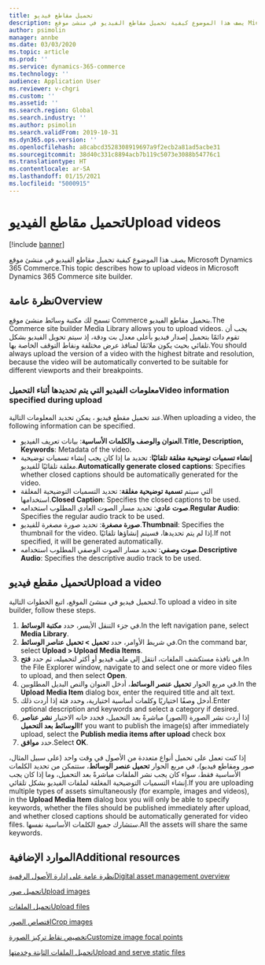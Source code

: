 ```yaml
---
title: تحميل مقاطع فيديو
description: يصف هذا الموضوع كيفية تحميل مقاطع الفيديو في منشئ موقع Microsoft Dynamics 365 Commerce.
author: psimolin
manager: annbe
ms.date: 03/03/2020
ms.topic: article
ms.prod: ''
ms.service: dynamics-365-commerce
ms.technology: ''
audience: Application User
ms.reviewer: v-chgri
ms.custom: ''
ms.assetid: ''
ms.search.region: Global
ms.search.industry: ''
ms.author: psimolin
ms.search.validFrom: 2019-10-31
ms.dyn365.ops.version: ''
ms.openlocfilehash: a8cabcd3528308919697a9f2ecb2a81ad5acbe31
ms.sourcegitcommit: 38d40c331c8894acb7b119c5073e3088b54776c1
ms.translationtype: HT
ms.contentlocale: ar-SA
ms.lasthandoff: 01/15/2021
ms.locfileid: "5000915"
---
```

# <a name="upload-videos"></a><span data-ttu-id="b9e09-103">تحميل مقاطع الفيديو</span><span class="sxs-lookup"><span data-stu-id="b9e09-103">Upload videos</span></span>

[!include [banner](includes/banner.md)]

<span data-ttu-id="b9e09-104">يصف هذا الموضوع كيفية تحميل مقاطع الفيديو في منشئ موقع Microsoft Dynamics 365 Commerce.</span><span class="sxs-lookup"><span data-stu-id="b9e09-104">This topic describes how to upload videos in Microsoft Dynamics 365 Commerce site builder.</span></span>

## <a name="overview"></a><span data-ttu-id="b9e09-105">نظرة عامة</span><span class="sxs-lookup"><span data-stu-id="b9e09-105">Overview</span></span>

<span data-ttu-id="b9e09-106">تسمح لك مكتبة وسائط منشئ موقع Commerce بتحميل مقاطع الفيديو.</span><span class="sxs-lookup"><span data-stu-id="b9e09-106">The Commerce site builder Media Library allows you to upload videos.</span></span> <span data-ttu-id="b9e09-107">يجب أن تقوم دائمًا بتحميل إصدار فيديو بأعلى معدل بت ودقة، إذ سيتم تحويل الفيديو بشكل تلقائي بحيث يكون ملائمًا لمنافذ عرض مختلفة ونقاط التوقف الخاصة بها.</span><span class="sxs-lookup"><span data-stu-id="b9e09-107">You should always upload the version of a video with the highest bitrate and resolution, because the video will be automatically converted to be suitable for different viewports and their breakpoints.</span></span>

### <a name="video-information-specified-during-upload"></a><span data-ttu-id="b9e09-108">معلومات الفيديو التي يتم تحديدها أثناء التحميل</span><span class="sxs-lookup"><span data-stu-id="b9e09-108">Video information specified during upload</span></span>

<span data-ttu-id="b9e09-109">عند تحميل مقطع فيديو ، يمكن تحديد المعلومات التالية.</span><span class="sxs-lookup"><span data-stu-id="b9e09-109">When uploading a video, the following information can be specified.</span></span>

- <span data-ttu-id="b9e09-110">**العنوان والوصف والكلمات الأساسية**: بيانات تعريف الفيديو.</span><span class="sxs-lookup"><span data-stu-id="b9e09-110">**Title, Description, Keywords**: Metadata of the video.</span></span>
- <span data-ttu-id="b9e09-111">**إنشاء تسميات توضيحية مغلقة تلقائيًا**: تحديد ما إذا كان يجب إنشاء تسميات توضيحية مغلقة تلقائيًا للفيديو.</span><span class="sxs-lookup"><span data-stu-id="b9e09-111">**Automatically generate closed captions**: Specifies whether closed captions should be automatically generated for the video.</span></span>
- <span data-ttu-id="b9e09-112">**تسمية توضيحية مغلقة**: تحديد التسميات التوضيحية المغلقة‏‎ التي سيتم استخدامها.</span><span class="sxs-lookup"><span data-stu-id="b9e09-112">**Closed Caption**: Specifies the closed captions to be used.</span></span>
- <span data-ttu-id="b9e09-113">**صوت عادي**: تحديد مسار الصوت العادي المطلوب استخدامه.</span><span class="sxs-lookup"><span data-stu-id="b9e09-113">**Regular Audio**: Specifies the regular audio track to be used.</span></span>
- <span data-ttu-id="b9e09-114">**صورة مصغرة**: تحديد صورة مصغرة للفيديو.</span><span class="sxs-lookup"><span data-stu-id="b9e09-114">**Thumbnail**: Specifies the thumbnail for the video.</span></span> <span data-ttu-id="b9e09-115">إذا لم يتم تحديدها، فسيتم إنشاؤها تلقائيًا.</span><span class="sxs-lookup"><span data-stu-id="b9e09-115">If not specified, it will be generated automatically.</span></span>
- <span data-ttu-id="b9e09-116">**صوت وصفي**: تحديد مسار الصوت الوصفي المطلوب استخدامه.</span><span class="sxs-lookup"><span data-stu-id="b9e09-116">**Descriptive Audio**: Specifies the descriptive audio track to be used.</span></span>

## <a name="upload-a-video"></a><span data-ttu-id="b9e09-117">تحميل مقطع فيديو</span><span class="sxs-lookup"><span data-stu-id="b9e09-117">Upload a video</span></span>

<span data-ttu-id="b9e09-118">لتحميل فيديو في منشئ الموقع، اتبع الخطوات التالية.</span><span class="sxs-lookup"><span data-stu-id="b9e09-118">To upload a video in site builder, follow these steps.</span></span>

1. <span data-ttu-id="b9e09-119">في جزء التنقل الأيسر، حدد **مكتبة الوسائط**.</span><span class="sxs-lookup"><span data-stu-id="b9e09-119">In the left navigation pane, select **Media Library**.</span></span>
1. <span data-ttu-id="b9e09-120">في شريط الأوامر، حدد **تحميل \> تحميل عناصر الوسائط**.</span><span class="sxs-lookup"><span data-stu-id="b9e09-120">On the command bar, select **Upload \> Upload Media Items**.</span></span>
1. <span data-ttu-id="b9e09-121">في نافذة مستكشف الملفات، انتقل إلى ملف فيديو أو أكثر لتحميله، ثم حدد **فتح**.</span><span class="sxs-lookup"><span data-stu-id="b9e09-121">In the File Explorer window, navigate to and select one or more video files to upload, and then select **Open**.</span></span>
1. <span data-ttu-id="b9e09-122">في مربع الحوار **تحميل عنصر الوسائط**، أدخل العنوان والنص البديل المطلوبين.</span><span class="sxs-lookup"><span data-stu-id="b9e09-122">In the **Upload Media Item** dialog box, enter the required title and alt text.</span></span>
1. <span data-ttu-id="b9e09-123">أدخل وصفًا اختياريًا وكلمات أساسية اختيارية، وحدد فئة إذا أردت ذلك.</span><span class="sxs-lookup"><span data-stu-id="b9e09-123">Enter optional description and keywords and select a category if desired.</span></span> 
1. <span data-ttu-id="b9e09-124">إذا أردت نشر الصورة (الصور) مباشرةً بعد التحميل، فحدد خانه الاختيار **نشر عناصر الوسائط بعد التحميل**</span><span class="sxs-lookup"><span data-stu-id="b9e09-124">If you want to publish the image(s) after immediately upload, select the **Publish media items after upload** check box</span></span>
1. <span data-ttu-id="b9e09-125">حدد **موافق**.</span><span class="sxs-lookup"><span data-stu-id="b9e09-125">Select **OK**.</span></span>

<span data-ttu-id="b9e09-126">إذا كنت تعمل على تحميل أنواع متعددة من الأصول في وقت واحد (على سبيل المثال، صور ومقاطع فيديو)، في مربع الحوار **تحميل عنصر الوسائط**، ستتمكن من تحديد الكلمات الأساسية فقط، سواء كان يجب نشر الملفات مباشرةً بعد التحميل، وما إذا كان يجب إنشاء التسميات التوضيحية المغلقة لملفات الفيديو بشكل تلقائي.</span><span class="sxs-lookup"><span data-stu-id="b9e09-126">If you are uploading multiple types of assets simultaneously (for example, images and videos), in the **Upload Media Item** dialog box you will only be able to specify keywords, whether the files should be published immediately after upload, and whether closed captions should be automatically generated for video files.</span></span> <span data-ttu-id="b9e09-127">ستشارك جميع الكلمات الأساسية نفسها.</span><span class="sxs-lookup"><span data-stu-id="b9e09-127">All the assets will share the same keywords.</span></span>

## <a name="additional-resources"></a><span data-ttu-id="b9e09-128">الموارد الإضافية</span><span class="sxs-lookup"><span data-stu-id="b9e09-128">Additional resources</span></span>

[<span data-ttu-id="b9e09-129">نظرة عامة على إدارة الأصول الرقمية</span><span class="sxs-lookup"><span data-stu-id="b9e09-129">Digital asset management overview</span></span>](dam-overview.md)

[<span data-ttu-id="b9e09-130">تحميل صور</span><span class="sxs-lookup"><span data-stu-id="b9e09-130">Upload images</span></span>](dam-upload-images.md)

[<span data-ttu-id="b9e09-131">تحميل الملفات</span><span class="sxs-lookup"><span data-stu-id="b9e09-131">Upload files</span></span>](dam-upload-files.md)

[<span data-ttu-id="b9e09-132">اقتصاص الصور</span><span class="sxs-lookup"><span data-stu-id="b9e09-132">Crop images</span></span>](dam-crop-images.md)

[<span data-ttu-id="b9e09-133">تخصيص نقاط تركيز الصورة</span><span class="sxs-lookup"><span data-stu-id="b9e09-133">Customize image focal points</span></span>](dam-custom-focal-point.md)

[<span data-ttu-id="b9e09-134">تحميل الملفات الثابتة وخدمتها</span><span class="sxs-lookup"><span data-stu-id="b9e09-134">Upload and serve static files</span></span>](upload-serve-static-files.md)
